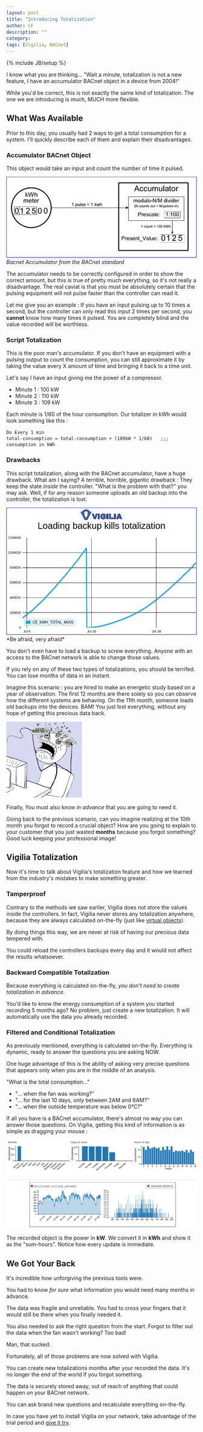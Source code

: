 ```yaml
---
layout: post
title: "Introducing Totalization"
author: CF
description: ""
category: 
tags: [Vigilia, BACnet]
---
```

{% include JB/setup %}


I know what you are thinking... "Wait a minute, totalization is not a
new feature, I have an accumulator BACnet object in a device from 2004!"

While you'd be correct, this is not exactly the same kind of
totalization. The one we are introducing is much, MUCH more flexible.

## What Was Available

Prior to this day, you usually had 2 ways to get a total consumption
for a system. I'll quickly describe each of them and explain their disadvantages.

### Accumulator BACnet Object 

This object would take an input and count the number of time it pulsed.

![Bacnet Accumulator](/images/totalization/bacnet-accumulator.png "BACnet Accumulator")
*Bacnet Accumulator from the BACnet standard*

The accumulator needs to be correctly configured in order to show the
correct amount, but this is true of pretty much everything, so it's
not really a disadvantage. The real caviat is that you must be
absolutely certain that the pulsing equipment will not pulse faster
than the controller can read it.

Let me give you an example : If you have an input pulsing up to 10
times a second, but the controller can only read this input 2 times
per second, you **cannot** know how many times it pulsed. You are
completely blind and the value recorded will be worthless.



### Script Totalization

This is the poor man's accumulator. If you don't have an equipment
with a pulsing output to count the consumption, you can still
approximate it by taking the value every X amount of time and bringing
it back to a time unit.

Let's say I have an input giving me the power of a compressor.

- Minute 1 : 100 kW
- Minute 2 : 110 kW
- Minute 3 : 109 kW

Each minute is 1/60 of the hour consumption. Our totalizer in kWh would look
something like this :


    Do Every 1 min
    total-consumption = total-consumption + (109kW * 1/60)   ;;; consumption in kWh



### Drawbacks

This script totalization, along with the BACnet accumulator, have a
huge drawback. What am I saying? A terrible, horrible, gigantic
drawback : They keep the state *inside* the controller. "What is the
problem with that?" you may ask. Well, if for any reason someone uploads an
old backup into the controller, the totalization is lost.


<!-- ![Loading backups messes totalization](/images/totalization/totalization-kill.png "Loading backups messes totalization") -->
<img src="/images/totalization/totalization-kill.png" width="600" alt="Loading backups messes totalization" title="Loading backups messes totalization">
*Be afraid, very afraid*

You don't even have to load a backup to screw everything. Anyone with
an access to the BACnet network is able to change those values.


If you rely on any of these two types of totalizations, you should be
terrifed. You can lose months of data in an instant. 


Imagine this scenario : you are hired to make an energetic study based
on a year of observation. The first 12 months are there solely so you
can observe how the different systems are behaving. On the 11th month,
someone loads old backups into the devices. BAM! You just lost
everything, without any hope of getting this precious data back.


![Whyyyy](/images/totalization/whyyyy.jpg "Whyyyy")


Finally, You must also know *in advance* that you are going to need
it. 


Going back to the previous scenario, can you imagine realizing at the
10th month you forgot to record a crucial object? How are you going to
explain to your customer that you just wasted **months** because you
forgot something? Good luck keeping your professional image!


## Vigilia Totalization

Now it's time to talk about Vigilia's totalization feature and how we
learned from the industry's mistakes to make something greater.

### Tamperproof

Contrary to the methods we saw earlier, Vigilia does not store the
values inside the controllers. In fact, Vigilia never stores any
totalization anywhere, because they are always calculated on-the-fly
(just like
[virtual objects](http://blog.hvac.io/2015/03/11/introducing-virtual-objects/)).

By doing things this way, we are never at risk of having our precious
data tempered with.

You could reload the controllers backups every day and it would not
affect the results whatsoever.


### Backward Compatible Totalization

Because everything is calculated on-the-fly, *you don't need to create
totalization in advance*.

You'd like to know the energy consumption of a system you started
recording 5 months ago? No problem, just create a new totalization. It
will automatically use the data you already recorded.


### Filtered and Conditional Totalization

As previously mentioned, everything is calculated on-the-fly.
Everything is dynamic, ready to answer the questions you are asking
NOW.

One huge advantage of this is the ability of asking very precise
questions that appears only when you are in the middle of an analysis.

"What is the total consumption..."

- "... when the fan was working?"
- "... for the last 10 days, only between 2AM and 6AM?"
- "... when the outside temperature was below 0°C?"

If all you have is a BACnet accumulator, there's almost no way you can
answer those questions. On Vigilia, getting this kind of information
is as simple as dragging your mouse :

![Totalization update](/images/totalization/kwh-totalization.gif "Totalization update")

The recorded object is the power in **kW**. We convert it in **kWh** and show
it as the "sum-hours". Notice how every update is immediate.



## We Got Your Back

It's incredible how unforgiving the previous tools were.

You had to know *for sure* what information you would need many months
in advance. 

The data was fragile and unreliable. You had to cross your fingers
that it would still be there when you finally needed it.

You also needed to ask the right question from the start.
Forgot to filter out the data when the fan wasn't working? Too bad!


Man, that sucked. 



Fortunately, all of those problems are now solved with Vigilia.

You can create new totalizations months after your recorded the data.
It's no longer the end of the world if you forgot something.

The data is securely stored away, out of reach of anything that could
happen on your BACnet network. 

You can ask brand new questions and recalculate everything on-the-fly.


In case you have yet to install Vigilia on your network, take
advantage of the trial period and
[give it try](https://hvac.io/services/vigilia).
